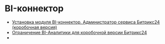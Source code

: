 # BI-коннектор

- [Установка модуля BI-коннектор. Администратор сервиса Битрикс24 (коробочная версия)](https://dev.1c-bitrix.ru/learning/course/index.php?COURSE_ID=48&LESSON_ID=2884&LESSON_PATH=3918.4635.2884)
- [Ограничение BI-Аналитики для коробочной версии Битрикс24](https://helpdesk.bitrix24.ru/open/15702822)
- 
